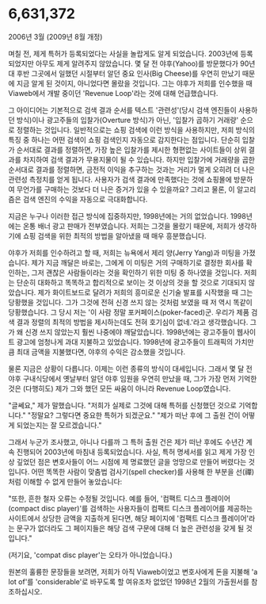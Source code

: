 # 6,631,372

2006년 3월 (2009년 8월 개정)

며칠 전, 제게 특허가 등록되었다는 사실을 놀랍게도 알게 되었습니다.
2003년에 등록되었지만 아무도 제게 알려주지 않았습니다.
몇 달 전 야후(Yahoo)를 방문했다가 90년대 후반 그곳에서 일했던 시절부터 알던 중요 인사(Big Cheese)를 우연히 만났기 때문에 지금 알게 된 것이지, 아니었다면 몰랐을 것입니다.
그는 야후가 저희를 인수했을 때 Viaweb에서 개발 중이던 'Revenue Loop'라는 것에 대해 언급했습니다.

그 아이디어는 기본적으로 검색 결과 순서를 텍스트 '관련성'(당시 검색 엔진들이 사용하던 방식)이나 광고주들의 입찰가(Overture 방식)가 아닌, '입찰가 곱하기 거래량' 순으로 정렬하는 것입니다.
일반적으로는 쇼핑 검색에 이런 방식을 사용하지만, 저희 방식의 특징 중 하나는 어떤 검색이 쇼핑 검색인지 자동으로 감지한다는 점입니다.
단순히 입찰가 순서대로 결과를 정렬하면, 가장 높은 입찰가를 제시한 형편없는 사이트들이 상위 결과를 차지하여 검색 결과가 무용지물이 될 수 있습니다.
하지만 입찰가에 거래량을 곱한 순서대로 결과를 정렬하면, 금전적 이익을 추구하는 것과는 거리가 멀게 오히려 더 나은 관련성 측정치를 얻게 됩니다.
사용자가 검색 결과에 만족했다는 것에 쇼핑몰에 방문하여 무언가를 구매하는 것보다 더 나은 증거가 있을 수 있을까요?
그리고 물론, 이 알고리즘은 검색 엔진의 수익을 자동으로 극대화합니다.

지금은 누구나 이러한 접근 방식에 집중하지만, 1998년에는 거의 없었습니다.
1998년에는 온통 배너 광고 판매가 전부였습니다.
저희는 그것을 몰랐기 때문에, 저희가 생각하기에 쇼핑 검색을 위한 최적의 방법을 알아냈을 때 매우 흥분했습니다.

야후가 저희를 인수하려고 할 때, 저희는 뉴욕에서 제리 양(Jerry Yang)과 미팅을 가졌습니다.
제가 지금 깨달은 바로는, 그에게 이 미팅은 거의 구매하기로 결정한 회사를 확인하는, 그저 괜찮은 사람들이라는 것을 확인하기 위한 미팅 중 하나였을 것입니다.
저희는 단순히 대화하고 똑똑하고 합리적으로 보이는 것 이상의 것을 할 것으로 기대되지 않았습니다.
제가 화이트보드로 달려가 저희의 흥미로운 신기술 발표를 시작했을 때 그는 당황했을 것입니다.
그가 그것에 전혀 신경 쓰지 않는 것처럼 보였을 때 저 역시 똑같이 당황했습니다.
그 당시 저는 '이 사람 정말 포커페이스(poker-faced)군. 우리가 제품 검색 결과 정렬의 최적의 방법을 제시하는데도 전혀 호기심이 없네.'라고 생각했습니다.
그가 왜 신경 쓰지 않았는지 훨씬 나중에야 깨달았습니다.
1998년에는 광고주들이 웹사이트 광고에 엄청나게 과대 지불하고 있었습니다.
1998년에 광고주들이 트래픽의 가치만큼 최대 금액을 지불했다면, 야후의 수익은 감소했을 것입니다.

물론 지금은 상황이 다릅니다.
이제는 이런 종류의 방식이 대세입니다.
그래서 몇 달 전 야후 구내식당에서 옛날부터 알던 야후 임원을 우연히 만났을 때, 그가 가장 먼저 기억한 것은 (다행히도) 제가 그와 했던 모든 싸움이 아니라 Revenue Loop였습니다.

"글쎄요," 제가 말했습니다. "저희가 실제로 그것에 대해 특허를 신청했던 것으로 기억합니다."
"정말요? 그렇다면 중요한 특허가 되겠군요."
"제가 떠난 후에 그 출원 건이 어떻게 되었는지는 잘 모르겠습니다."

그래서 누군가 조사했고, 아니나 다를까 그 특허 출원 건은 제가 떠난 후에도 수년간 계속 진행되어 2003년에 마침내 등록되었습니다.
사실, 특허 명세서를 읽고 제게 가장 인상 깊었던 점은 변호사들이 어느 시점에 제 명료했던 글을 엉망으로 만들어 버렸다는 것입니다.
어떤 똑똑한 사람이 맞춤법 검사기(spell checker)를 사용해 한 부분을 선(禪)처럼 이해할 수 없게 만들어 놓았습니다:

"또한, 흔한 철자 오류는 수정될 것입니다. 예를 들어, '컴팩트 디스크 플레이어(compact disc player)'를 검색하는 사용자들이 컴팩트 디스크 플레이어를 제공하는 사이트에서 상당한 금액을 지출하게 된다면, 해당 페이지에 '컴팩트 디스크 플레이어'라는 문구가 없더라도 그 페이지들은 해당 검색 구문에 대해 더 높은 관련성을 갖게 될 것입니다."

(저기요, 'compat disc player'는 오타가 아니었습니다.)

원본의 훌륭한 문장들을 보려면, 저희가 아직 Viaweb이었고 변호사에게 돈을 지불해 'a lot of'를 'considerable'로 바꾸도록 할 여유조차 없었던 1998년 2월의 가출원서를 참조하십시오.